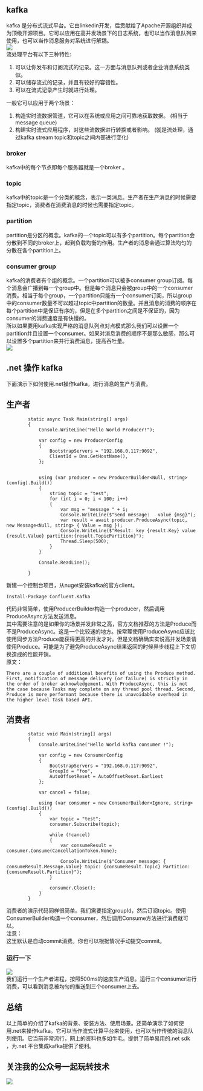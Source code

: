 ## kafka
kafka 是分布式流式平台。它由linkedin开发，后贡献给了Apache开源组织并成为顶级开源项目。它可以应用在高并发场景下的日志系统，也可以当作消息队列来使用，也可以当作消息服务对系统进行解耦。   
![](https://ftp.bmp.ovh/imgs/2021/04/0e9366c83d206102.png)   
流处理平台有以下三种特性:   
1. 可以让你发布和订阅流式的记录。这一方面与消息队列或者企业消息系统类似。
2. 可以储存流式的记录，并且有较好的容错性。
3. 可以在流式记录产生时就进行处理。   

一般它可以应用于两个场景：
1. 构造实时流数据管道，它可以在系统或应用之间可靠地获取数据。 (相当于message queue)
2. 构建实时流式应用程序，对这些流数据进行转换或者影响。 (就是流处理，通过kafka stream topic和topic之间内部进行变化)

### broker
kafka中的每个节点即每个服务器就是一个broker 。
### topic
kafka中的topic是一个分类的概念，表示一类消息。生产者在生产消息的时候需要指定topic，消费者在消费消息的时候也需要指定topic。
### partition
partition是分区的概念。kafka的一个topic可以有多个partition。每个partition会分散到不同的broker上，起到负载均衡的作用。生产者的消息会通过算法均匀的分散在各个partition上。
### consumer group
kafka的消费者有个组的概念。一个partition可以被多consumer group订阅。每个消息会广播到每一个group中。但是每个消息只会被group中的一个consumer消费。相当于每个group，一个partition只能有一个consumer订阅，所以group中的consumer数量不可以超过topic中partition的数量。并且消息的消费的顺序在每个partition中是保证有序的，但是在多个partition之间是不保证的，因为consumer的消费速度是有快慢的。   
所以如果要用kafka实现严格的消息队列点对点模式那么我们可以设置一个partition并且设置一个consumer。如果对消息消费的顺序不是那么敏感，那么可以设置多个partition来并行消费消息，提高吞吐量。   
![](https://ftp.bmp.ovh/imgs/2021/04/b692a347dbcabacf.png)
## .net 操作 kafka
下面演示下如何使用.net操作kafka，进行消息的生产与消费。
## 生产者
```
        static async Task Main(string[] args)
        {
            Console.WriteLine("Hello World Producer!");

            var config = new ProducerConfig
            {
                BootstrapServers = "192.168.0.117:9092",
                ClientId = Dns.GetHostName(),
            };


            using (var producer = new ProducerBuilder<Null, string>(config).Build())
            {
                string topic = "test";
                for (int i = 0; i < 100; i++)
                {
                    var msg = "message " + i;
                    Console.WriteLine($"Send message:   value {msg}");
                    var result = await producer.ProduceAsync(topic, new Message<Null, string> { Value = msg });
                    Console.WriteLine($"Result: key {result.Key} value {result.Value} partition:{result.TopicPartition}");
                    Thread.Sleep(500);
                }
            }

            Console.ReadLine();

        }
```
新建一个控制台项目，从nuget安装kafka的官方client。
```
Install-Package Confluent.Kafka
```
代码非常简单，使用ProducerBuilder构造一个producer，然后调用ProduceAsync方法发送消息。   
其中需要注意的是如果你的场景并发非常之高，官方文档推荐的方法是Produce而不是ProduceAsync。这是一个比较迷的地方。按常理使用ProduceAsync应该比使用同步方法Produce能获得更高的并发才对。但是文档确确实实说高并发场景请使用Produce。可能是为了避免ProduceAsync结果返回的时候异步线程上下文切换造成的性能开销。   
原文：
```
There are a couple of additional benefits of using the Produce method. First, notification of message delivery (or failure) is strictly in the order of broker acknowledgement. With ProduceAsync, this is not the case because Tasks may complete on any thread pool thread. Second, Produce is more performant because there is unavoidable overhead in the higher level Task based API.
```
## 消费者
```
        static void Main(string[] args)
        {
            Console.WriteLine("Hello World kafka consumer !");

            var config = new ConsumerConfig
            {
                BootstrapServers = "192.168.0.117:9092",
                GroupId = "foo",
                AutoOffsetReset = AutoOffsetReset.Earliest
            };

            var cancel = false;

            using (var consumer = new ConsumerBuilder<Ignore, string>(config).Build())
            {
                var topic = "test";
                consumer.Subscribe(topic);

                while (!cancel)
                {
                    var consumeResult = consumer.Consume(CancellationToken.None);

                    Console.WriteLine($"Consumer message: { consumeResult.Message.Value} topic: {consumeResult.Topic} Partition: {consumeResult.Partition}");
                }

                consumer.Close();
            }
        }
```
消费者的演示代码同样很简单。我们需要指定groupId，然后订阅topic。使用ConsumerBuilder构造一个consumer，然后调用Consume方法进行消费就可以。   
注意：   
这里默认是自动commit消费。你也可以根据情况手动提交commit。
### 运行一下
![](https://ftp.bmp.ovh/imgs/2021/04/6d2cd8c38ec66fc8.gif)   
我们运行一个生产者进程，按照500ms的速度生产消息。运行三个consumer进行消费，可以看到消息被均匀的推送到三个consumer上去。
## 总结
以上简单的介绍了kafka的背景、安装方法、使用场景。还简单演示了如何使用.net来操作kafka。它可以当作流式计算平台来使用，也可以当作传统的消息队列使用。它当前非常流行，网上的资料也多如牛毛。提供了简单易用的.net sdk ，为.net 平台集成kafka提供了便利。

## 关注我的公众号一起玩转技术   
![](https://s1.ax1x.com/2020/06/29/NfQjds.jpg)